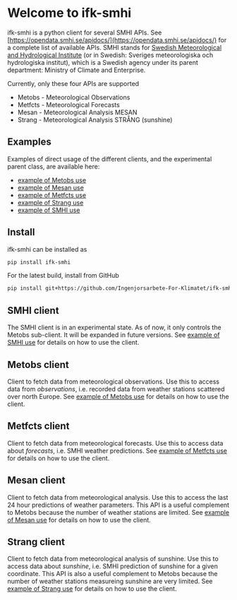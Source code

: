 # Welcome to ifk-smhi

ifk-smhi is a python client for several SMHI APIs.
See [https://opendata.smhi.se/apidocs/](https://opendata.smhi.se/apidocs/)
for a complete list of available APIs.
SMHI stands for [Swedish Meteorological and Hydrological Institute](https://www.smhi.se/)
(or in Swedish: Sveriges meteorologiska och hydrologiska institut),
which is a Swedish agency under its parent department: Ministry of Climate and
Enterprise.

Currently, only these four APIs are supported

- Metobs - Meteorological Observations
- Metfcts - Meteorological Forecasts
- Mesan - Meteorological Analysis MESAN
- Strang - Meteorological Analysis STRÅNG (sunshine)

## Examples

Examples of direct usage of the different clients, and the experimental parent class,
are available here:

- [example of Metobs use](/ifk-smhi/metobs-example/)
- [example of Mesan use](/ifk-smhi/mesan-example/)
- [example of Metfcts use](/ifk-smhi/metfcts-example/)
- [example of Strang use](/ifk-smhi/strang-example/)
- [example of SMHI use](/ifk-smhi/smhi-example/)

## Install

ifk-smhi can be installed as

```bash
pip install ifk-smhi
```

For the latest build, install from GitHub

```bash
pip install git+https://github.com/Ingenjorsarbete-For-Klimatet/ifk-smhi.git@main
```

## SMHI client

The SMHI client is in an experimental state.
As of now, it only controls the Metobs sub-client.
It will be expanded in future versions.
See [example of SMHI use](/ifk-smhi/smhi-example/)
for details on how to use the client.

## Metobs client

Client to fetch data from meteorological observations.
Use this to access data from _observations_,
i.e. recorded data from weather stations scattered over north Europe.
See [example of Metobs use](/ifk-smhi/metobs-example/)
for details on how to use the client.

## Metfcts client

Client to fetch data from meteorological forecasts.
Use this to access data about _forecasts_, i.e. SMHI weather predictions.
See [example of Metfcts use](/ifk-smhi/metfcts-example/)
for details on how to use the client.

## Mesan client

Client to fetch data from meteorological analysis.
Use this to access the last 24 hour predictions of weather parameters.
This API is a useful complement to Metobs because the number of weather
stations are limited.
See [example of Mesan use](/ifk-smhi/mesan-example/)
for details on how to use the client.

## Strang client

Client to fetch data from meteorological analysis of sunshine.
Use this to access data about _sunshine_,
i.e. SMHI prediction of sunshine for a given coordinate.
This API is also a useful complement to Metobs because the number of weather
stations measureing sunshine are very limited.
See [example of Strang use](/ifk-smhi/strang-example/)
for details on how to use the client.
